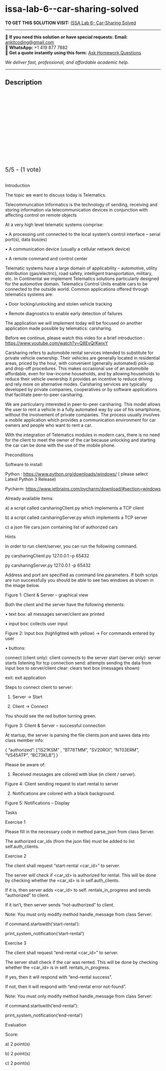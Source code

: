 # issa-lab-6--car-sharing-solved
**TO GET THIS SOLUTION VISIT:** [ISSA Lab 6- Car-Sharing Solved](https://www.ankitcodinghub.com/product/issa-laboratory-6-car-sharing-1-2-solved/)


---

📩 **If you need this solution or have special requests:** **Email:** ankitcoding@gmail.com  
📱 **WhatsApp:** +1 419 877 7882  
📄 **Get a quote instantly using this form:** [Ask Homework Questions](https://www.ankitcodinghub.com/services/ask-homework-questions/)

*We deliver fast, professional, and affordable academic help.*

---

<h2>Description</h2>



<div class="kk-star-ratings kksr-auto kksr-align-center kksr-valign-top" data-payload="{&quot;align&quot;:&quot;center&quot;,&quot;id&quot;:&quot;119118&quot;,&quot;slug&quot;:&quot;default&quot;,&quot;valign&quot;:&quot;top&quot;,&quot;ignore&quot;:&quot;&quot;,&quot;reference&quot;:&quot;auto&quot;,&quot;class&quot;:&quot;&quot;,&quot;count&quot;:&quot;1&quot;,&quot;legendonly&quot;:&quot;&quot;,&quot;readonly&quot;:&quot;&quot;,&quot;score&quot;:&quot;5&quot;,&quot;starsonly&quot;:&quot;&quot;,&quot;best&quot;:&quot;5&quot;,&quot;gap&quot;:&quot;4&quot;,&quot;greet&quot;:&quot;Rate this product&quot;,&quot;legend&quot;:&quot;5\/5 - (1 vote)&quot;,&quot;size&quot;:&quot;24&quot;,&quot;title&quot;:&quot;ISSA Lab 6- Car-Sharing Solved&quot;,&quot;width&quot;:&quot;138&quot;,&quot;_legend&quot;:&quot;{score}\/{best} - ({count} {votes})&quot;,&quot;font_factor&quot;:&quot;1.25&quot;}">

<div class="kksr-stars">

<div class="kksr-stars-inactive">
            <div class="kksr-star" data-star="1" style="padding-right: 4px">


<div class="kksr-icon" style="width: 24px; height: 24px;"></div>
        </div>
            <div class="kksr-star" data-star="2" style="padding-right: 4px">


<div class="kksr-icon" style="width: 24px; height: 24px;"></div>
        </div>
            <div class="kksr-star" data-star="3" style="padding-right: 4px">


<div class="kksr-icon" style="width: 24px; height: 24px;"></div>
        </div>
            <div class="kksr-star" data-star="4" style="padding-right: 4px">


<div class="kksr-icon" style="width: 24px; height: 24px;"></div>
        </div>
            <div class="kksr-star" data-star="5" style="padding-right: 4px">


<div class="kksr-icon" style="width: 24px; height: 24px;"></div>
        </div>
    </div>

<div class="kksr-stars-active" style="width: 138px;">
            <div class="kksr-star" style="padding-right: 4px">


<div class="kksr-icon" style="width: 24px; height: 24px;"></div>
        </div>
            <div class="kksr-star" style="padding-right: 4px">


<div class="kksr-icon" style="width: 24px; height: 24px;"></div>
        </div>
            <div class="kksr-star" style="padding-right: 4px">


<div class="kksr-icon" style="width: 24px; height: 24px;"></div>
        </div>
            <div class="kksr-star" style="padding-right: 4px">


<div class="kksr-icon" style="width: 24px; height: 24px;"></div>
        </div>
            <div class="kksr-star" style="padding-right: 4px">


<div class="kksr-icon" style="width: 24px; height: 24px;"></div>
        </div>
    </div>
</div>


<div class="kksr-legend" style="font-size: 19.2px;">
            5/5 - (1 vote)    </div>
    </div>
&nbsp;

Introduction

The topic we want to discuss today is Telematics.

Telecommuncation Informatics is the technology of sending, receiving and storing information via telecommunication devices in conjunction with affecting control on remote objects

At a very high level telematic systems comprise:

• A processing unit connected to the local system’s control interface – serial port(s), data bus(es)

• A communication device (usually a cellular network device)

• A remote command and control center

Telematic systems have a large domain of applicability – automotive, utility distribution (gas/electric), road safety, intelligent transportation, military, etc. In Continental we implement Telematics solutions particularly designed for the automotive domain. Telematics Control Units enable cars to be connected to the outside world. Common applications offered through telematics systems are:

• Door locking/unlocking and stolen vehicle tracking

• Remote diagnostics to enable early detection of failures

The application we will implement today will be focused on another application made possible by telematics: carsharing.

Before we continue, please watch this video for a brief introduction : https://www.youtube.com/watch?v=Q8EvQrKwjxY

Carsharing refers to automobile rental services intended to substitute for private vehicle ownership. Their vehicles are generally located in residential areas, priced by the hour, with convenient (generally automated) pick-up and drop-off procedures. This makes occasional use of an automobile affordable, even for low-income households, and by allowing households to reduce their vehicle ownership it provides an incentive to reduce driving and rely more on alternative modes. Carsharing services are typically developed by private companies, cooperatives or by software applications that facilitate peer-to-peer carsharing.

We are particularry interested in peer-to-peer carsharing. This model allows the user to rent a vehicle in a fully automated way by use of his smartphone, without the involvement of private companies. The process usually involves a mobile application which provides a communication environment for car owners and people who want to rent a car.

With the integration of Telematics modules in modern cars, there is no need for the client to meet the owner of the car because unlocking and starting the car can be done with the use of the mobile phone.

Preconditions

Software to install:

Python : https://www.python.org/downloads/windows/ ( please select Latest Python 3 Release)

Pycharm: https://www.jetbrains.com/pycharm/download/#section=windows

Already available items:

a) a script called carsharingClient.py which implements a TCP client

b) a script called carsharingServer.py which implements a TCP server

c) a json file cars.json containing list of authorized cars

Hints

In order to run client/server, you can run the following command.

py carsharingClient.py 127.0.0.1 -p 65432

py carsharingServer.py 127.0.0.1 -p 65432

Address and port are specified as command line parameters. If both scrips are run successfully you should be able to see two windows as shown in the image below.

Figure 1: Client &amp; Server – graphical view

Both the client and the server have the following elements:

• text box: all messages server/client are printed

• input box: collects user input

Figure 2: Input box (highlighted with yellow) → For commands entered by user

• buttons:

connect (client only): client connects to the server start (server only): server starts listening for tcp connection send: attempts sending the data from input box to server/client clear: clears text box (messages shown)

exit: exit application

Steps to connect client to server:

1. Server -&gt; Start

2. Client -&gt; Connect

You should see the red button turning green.

Figure 3: Client &amp; Server – successful connection

At startup, the server is parsing the file clients.json and saves data into class member info:

{ “authorized”: [“IS21KSM” , “BT78TMM”, “SV20ROI”, “NT03ERM”, “VS45ATP”, “BC73KLB”] }

Please be aware of:

1. Received messages are colored with blue (in client / server).

Figure 4: Client sending request to start rental to server

2. Notifications are colored with a black background.

Figure 5: Notifications – Display

Tasks

Exercise 1

Please fill in the necessary code in method parse_json from class Server.

The authorized car_ids (from the json file) must be added to list self.auth_clients.

Exercise 2

The client shall request “start-rental &lt;car_id&gt;” to server.

The server will check if &lt;car_id&gt; is authorized for rental. This will be done by checking whether the &lt;car_id&gt; is in self.auth_clients.

If it is, then server adds &lt;car_id&gt; to self. rentals_in_progress and sends “authorized” to client.

If it isn’t, then server sends “not-authorized” to client.

Note: You must only modify method handle_message from class Server:

if command.startswith(‘start-rental’):

print_system_notification(‘start-rental’)

Exercise 3

The client shall request “end-rental &lt;car_id&gt;” to server.

The server shall check if the car was rented. This will be done by checking whether the &lt;car_id&gt; is in self. rentals_in_progress.

If yes, then it will respond with “end-rental success”.

If not, then it will respond with “end-rental error not-found”.

Note: You must only modify method handle_message from class Server:

if command.startswith(‘end-rental’):

print_system_notification(‘end-rental’)

Evaluation

Score:

a) 2 point(s)

b) 2 point(s)

c) 2 point(s)
